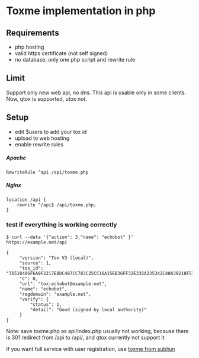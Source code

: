 # Toxme implementation in php


## Requirements
* php hosting
* valid https certificate (not self signed)
* no database, only one php script and rewrite rule

## Limit
Support only new web api, no dns. This api is usable only in some clients. Now, qtox is supported, utox not.

## Setup
* edit $users to add your tox id
* upload to web hosting
* enable rewrite rules

##### Apache
```
RewriteRule ^api /api/toxme.php
```

##### Nginx
```
location /api {
	rewrite ^/api$ /api/toxme.php;
}
```

### test if everything is working correctly

```
$ curl --data '{"action": 3,"name": "echobot" }' https://example.net/api

{
     "version": "Tox V3 (local)",
     "source": 1,
     "tox_id": "76518406F6A9F2217E8DC487CC783C25CC16A15EB36FF32E335A235342C48A39218F515C39A6",
     "c": 0,
     "url": "tox:echobot@example.net",
     "name": "echobot",
     "regdomain": "example.net",
     "verify": {
         "status": 1,
         "detail": "Good (signed by local authority)"
     }
}
```

Note: save toxme.php as api/index.php usually not working, because there is 301 redirect from /api to /api/, and qtox currently not support it

If you want full service with user registration, use [toxme from subliun](https://github.com/subliun/toxme)